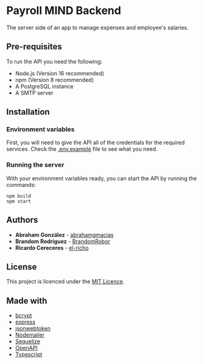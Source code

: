 # Payroll MIND Backend

The server side of an app to manage expenses and employee's salaries.

## Pre-requisites

To run the API you need the following:
- Node.js (Version 16 recommended)
- npm (Version 8 recommended)
- A PostgreSQL instance
- A SMTP server

## Installation

### Environment variables

First, you will need to give the API all of the credentials for the required services. Check the [.env.example](https://github.com/CanteraTalentoChihuahua/payroll-mind-backend/blob/main/.env.example) file to see what you need.

### Running the server

With your environment variables ready, you can start the API by running the commands:

```
npm build
npm start
```

## Authors

- **Abraham González** - [abrahamgmacias](https://github.com/abrahamgmacias)
- **Brandom Rodríguez** - [BrandomRobor](https://github.com/BrandomRobor)
- **Ricardo Cereceres** - [el-richo](https://github.com/el-richo)

## License

This project is licenced under the [MIT Licence](https://github.com/CanteraTalentoChihuahua/payroll-mind-backend/blob/main/LICENSE).

## Made with

- [bcrypt](https://www.npmjs.com/package/bcrypt)
- [express](https://expressjs.com)
- [jsonwebtoken](https://www.npmjs.com/package/jsonwebtoken)
- [Nodemailer](https://nodemailer.com/about)
- [Sequelize](https://sequelize.org)
- [OpenAPI](https://www.openapis.org)
- [Typescript](https://www.typescriptlang.org)
